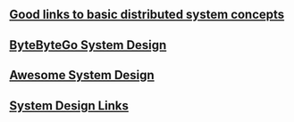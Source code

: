 ## [Good links to basic distributed system concepts](https://github.com/karanpratapsingh/system-design)

## [ByteByteGo System Design](https://github.com/ByteByteGoHq/system-design-101)

## [Awesome System Design](https://github.com/madd86/awesome-system-design)

## [System Design Links](https://github.com/systemdesign42/system-design)